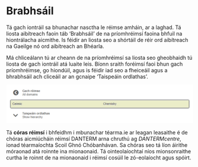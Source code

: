 # Brabhsáil

Tá gach iontráil sa bhunachar nasctha le réimse amháin, ar a laghad. Tá liosta aibítreach faoin táb ‘Brabhsáil’ de na príomhréimsí faoina bhfuil na hiontrálacha aicmithe. Is féidir an liosta seo a shórtáil de réir ord aibítreach na Gaeilge nó ord aibítreach an Bhéarla.

Má chliceálann tú ar cheann de na príomhréimsí sa liosta seo gheobhaidh tú liosta de gach iontráil atá luaite leis. Bíonn sraith foréimsí faoi bhun gach príomhréimse, go hiondúil, agus is féidir iad seo a fheiceáil agus a bhrabhsáil ach cliceáil ar an gcnaipe ‘Taispeáin ordlathas’. 

![](brabhsail-01.jpg)

Tá **córas réimsí** i bhfeidhm i mbunachar téarma.ie ar leagan leasaithe é de chóras aicmiúcháin réimsí DANTERM arna chruthú ag *DANTERMcentre*, ionad téarmaíochta Scoil Ghnó Chóbanhávan. Sa chóras seo tá líon áirithe móraonad atá roinnte ina mionaonaid. Tá ointeolaíochtaí níos mionsonraithe curtha le roinnt de na mionaonaid i réimsí cosúil le zó-eolaíocht agus spóirt.
